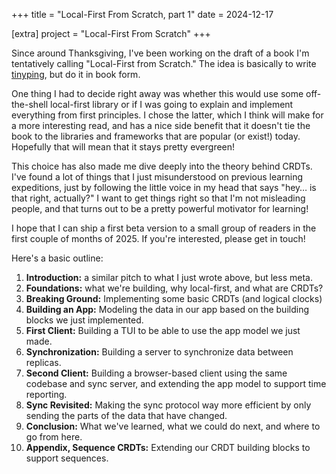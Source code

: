 +++
title = "Local-First From Scratch, part 1"
date = 2024-12-17

[extra]
project = "Local-First From Scratch"
+++

Since around Thanksgiving, I've been working on the draft of a book I'm tentatively calling "Local-First from Scratch." The idea is basically to write [tinyping](@/projects/tinyping.md), but do it in book form.

<!-- more -->

One thing I had to decide right away was whether this would use some off-the-shell local-first library or if I was going to explain and implement everything from first principles. I chose the latter, which I think will make for a more interesting read, and has a nice side benefit that it doesn't tie the book to the libraries and frameworks that are popular (or exist!) today. Hopefully that will mean that it stays pretty evergreen!

This choice has also made me dive deeply into the theory behind CRDTs. I've found a lot of things that I just misunderstood on previous learning expeditions, just by following the little voice in my head that says "hey… is that right, actually?" I want to get things right so that I'm not misleading people, and that turns out to be a pretty powerful motivator for learning!

I hope that I can ship a first beta version to a small group of readers in the first couple of months of 2025. If you're interested, please get in touch!

Here's a basic outline:

1. **Introduction:** a similar pitch to what I just wrote above, but less meta.
2. **Foundations:** what we're building, why local-first, and what are CRDTs?
3. **Breaking Ground:** Implementing some basic CRDTs (and logical clocks)
4. **Building an App:** Modeling the data in our app based on the building blocks we just implemented.
5. **First Client:** Building a TUI to be able to use the app model we just made.
6. **Synchronization:** Building a server to synchronize data between replicas.
7. **Second Client:** Building a browser-based client using the same codebase and sync server, and extending the app model to support time reporting.
8. **Sync Revisited:** Making the sync protocol way more efficient by only sending the parts of the data that have changed.
9. **Conclusion:** What we've learned, what we could do next, and where to go from here.
9. **Appendix, Sequence CRDTs:** Extending our CRDT building blocks to support sequences.
